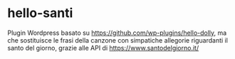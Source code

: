 # hello-santi
Plugin Wordpress basato su https://github.com/wp-plugins/hello-dolly, ma che sostituisce le frasi della canzone con simpatiche allegorie riguardanti il santo del giorno, grazie alle API di https://www.santodelgiorno.it/
